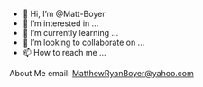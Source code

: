 - 👋 Hi, I’m @Matt-Boyer
- 👀 I’m interested in ...
- 🌱 I’m currently learning ...
- 💞️ I’m looking to collaborate on ...
- 📫 How to reach me ...


About Me
email: MatthewRyanBoyer@yahoo.com
<!---
Matt-Boyer/Matt-Boyer is a ✨ special ✨ repository because its `README.md` (this file) appears on your GitHub profile.
You can click the Preview link to take a look at your changes.
--->
